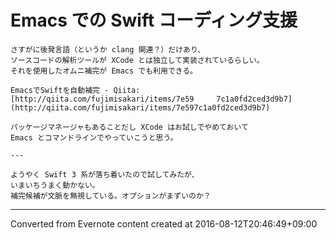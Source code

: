 # Emacs での Swift コーディング支援
```
さすがに後発言語（というか clang 関連？）だけあり、
ソースコードの解析ツールが XCode とは独立して実装されているらしい。
それを使用したオムニ補完が Emacs でも利用できる。

EmacsでSwiftを自動補完 - Qiita:
[http://qiita.com/fujimisakari/items/7e59     7c1a0fd2ced3d9b7](http://qiita.com/fujimisakari/items/7e597c1a0fd2ced3d9b7)

パッケージマネージャもあることだし XCode はお試しでやめておいて
Emacs とコマンドラインでやっていこうと思う。

---

ようやく Swift 3 系が落ち着いたので試してみたが、
いまいちうまく動かない。
補完候補が文脈を無視している。オプションがまずいのか？
```

------------------------------------------------------------------------

Converted from Evernote content created at 2016-08-12T20:46:49+09:00